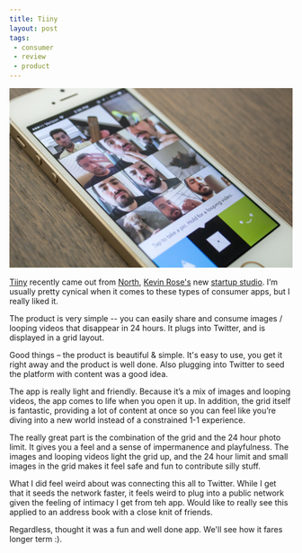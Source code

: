 ```yaml
---
title: Tiiny
layout: post
tags: 
 - consumer
 - review
 - product
---
```


![tiiny](/images/tiiny.jpg)

[Tiiny](http://tiiny.com/) recently came out from [North](http://www.n-o-r-t-h-t-e-c-h-n-o-l-o-g-i-e-s.com/), [Kevin Rose's](https://twitter.com/kevinrose) new [startup studio](/2014/09/17/startup-studio/).  I’m usually pretty cynical when it comes to these types of consumer apps, but I really liked it. 

The product is very simple -- you can easily share and consume images / looping videos that disappear in 24 hours. It plugs into Twitter, and is displayed in a grid layout.

Good things – the product is beautiful & simple. It's easy to use, you get it right away and the product is well done. Also plugging into Twitter to seed the platform with content was a good idea. 

The app is really light and friendly. Because it’s a mix of images and looping videos, the app comes to life when you open it up. In addition, the grid itself is fantastic, providing a lot of content at once so you can feel like you’re diving into a new world instead of a constrained 1-1 experience.

The really great part is the combination of the grid and the 24 hour photo limit. It gives you a feel and a sense of impermanence and playfulness. The images and looping videos light the grid up, and the 24 hour limit and small images in the grid makes it feel safe and fun to contribute silly stuff.

What I did feel weird about was connecting this all to Twitter. While I get that it seeds the network faster, it feels weird to plug into a public network given the feeling of intimacy I get from teh app. Would like to really see this applied to an address book with a close knit of friends. 

Regardless, thought it was a fun and well done app. We'll see how it fares longer term :).

